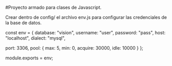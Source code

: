 #Proyecto armado para clases de Javascript.

Crear dentro de config/ el archivo env.js para configurar las credenciales de la base de datos.

const env = {
database: "vision",
username: "user",
password: "pass",
host: "localhost",
dialect: "mysql",

port: 3306,
pool: {
max: 5,
min: 0,
acquire: 30000,
idle: 10000
}
};

module.exports = env;
